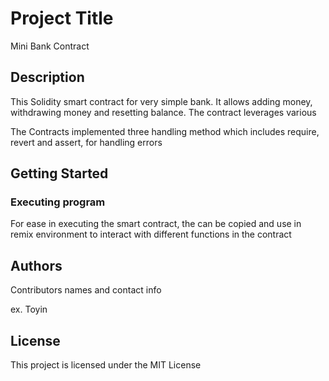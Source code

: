 # Project Title

Mini Bank Contract

## Description

This Solidity smart contract for very simple bank. It allows adding money, withdrawing money and resetting balance. The contract leverages various 

The Contracts implemented three handling method which includes require, revert and assert, for handling errors

## Getting Started

### Executing program

For ease in executing the smart contract, 
the can be copied and use in remix environment to 
interact with different functions in the contract

## Authors

Contributors names and contact info

ex. Toyin  


## License

This project is licensed under the MIT License 
